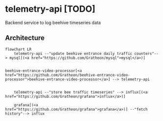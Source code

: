 # telemetry-api [TODO]
Backend service to log beehive timeseries data

## Architecture

```mermaid
flowchart LR
	telemetry-api --"update beehive entrance daily traffic counters"--> mysql[(<a href="https://github.com/Gratheon/mysql">mysql</a>)]


beehive-entrance-video-processor[<a href="https://github.com/Gratheon/beehive-entrance-video-processor">beehive-entrance-video-processor</a>] --> telemetry-api


	telemetry-api --"store bee traffic timeseries" --> influx[(<a href="https://github.com/Gratheon/grafana">influx</a>)]

	grafana[(<a href="https://github.com/Gratheon/grafana">grafana</a>)] --"fetch history"--> influx
```
